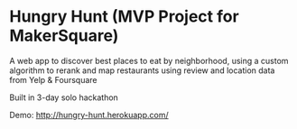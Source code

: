 # Hungry Hunt (MVP Project for MakerSquare)

A web app to discover best places to eat by neighborhood, using a custom algorithm to rerank and map restaurants using review and location data from Yelp & Foursquare

Built in 3-day solo hackathon

Demo: http://hungry-hunt.herokuapp.com/
